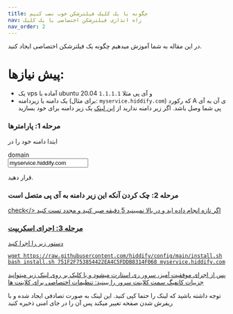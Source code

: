 ```yaml
---
title: چگونه با یک کلیک فیلترشکن خوب نصب کنیم
nav: راه اندازی فیلترشکن اختصاصی با یک کلیک
nav_order: 2
---
```


در این مقاله به شما آموزش میدهیم چگونه یک فیلترشکن اختصاصی ایجاد کنید.


# پیش نیازها:
- یک vps آماده با ubuntu 20.04 و آی پی مثلا `1.1.1.1`
- یک دامنه یا زیردامنه (برای مثال: `myservice.hiddify.com`) که رکورد A ی آن به آی پی شما وصل باشد. اگر زیر دامنه ندارید از 
 [این لینک](create-subdomain.html)
یک زیر دامنه برای خود بسازید

### مرحله 1: پارامترها
ابتدا دامنه خود را در 
<form class="form-inline">
  <div class="input-group mb-2 mr-sm-2">
    <div class="input-group-prepend">
      <div class="input-group-text">domain</div>
    </div>
    <input  type="text" class="form-control" id="userdomain" placeholder="domain" value="myservice.hiddify.com" oninput="handleValueChange()">
  </div>
</form>  
قرار دهید.

### مرحله 2: چک کردن آنکه این زیر دامنه به آی پی متصل است 
<a href="https://mxtoolbox.com/SuperTool.aspx?action=a%3amyservice.hiddify.com&run=toolpage" class="btn btn-primary">check</>
اگر تازه انجام داده اید و در بالا نمیبینید 5 دقیقه صبر کنید و مجدد تست کنید
  
### مرحله 3: اجرای اسکریپت


دستور زیر را اجرا کنید
```
wget https://raw.githubusercontent.com/hiddify/config/main/install.sh
bash install.sh 751F2F753854422EA4C5FDDB8314F068 myservice.hiddify.com
```
پس از اجرای موفقیت آمیز، سرور ری استارت میشود و با کلیک بر روی لینک زیر میتوانید جزییات کانفیگ سمت کلاینت سرور را ببینید:
<a href="https://myservice.hiddify.com/751F2F753854422EA4C5FDDB8314F068/" target='_blank' class='btn btn-primary'>تنظیمات اختصاصی برای کلاینت ها </a>
<div class="alert alert-success">
توجه داشته باشید که لینک را حتما کپی کنید. این لینک به صورت تصادفی ایجاد شده و با ریفرش شدن صفحه تغییر میکند  پس آن را در جای امنی ذخیره کنید
</div>


<script src="{{ '/assets/change_secret.js' | relative_url }}"></script>

<script>
  codes=document.getElementsByTagName('code');
  as=document.getElementsByTagName('a');
  default_contents={'code':{},'a':{}}
  for (i=0; i<codes.length;i++){
    default_contents['code'][i]=codes[i].innerHTML;
  }
  for (i=0; i<as.length;i++){
    default_contents['a'][i]={'href':as[i].href,'inner':as[i].innerHTML}
  }
function handleValueChange(){
  var host = document.getElementById("userdomain").value;
  for (i=0; i<codes.length;i++){
    //codes[i].innerHTML=codes[i].innerHTML.replaceAll('defaultusersecret',secret);
    codes[i].innerHTML=default_contents['code'][i].replaceAll('myservice.hiddify.com',host);
  }
  for (i=0; i<as.length;i++){
    //as[i].href=as[i].href.replaceAll('defaultusersecret',secret);
    as[i].href=default_contents['a'][i]['href'].replaceAll('myservice.hiddify.com',host);
    //as[i].innerHTML=as[i].innerHTML.replaceAll('defaultusersecret',secret);
    as[i].innerHTML=default_contents['a'][i]['inner'].replaceAll('myservice.hiddify.com',host);
  }
 }

</script>
